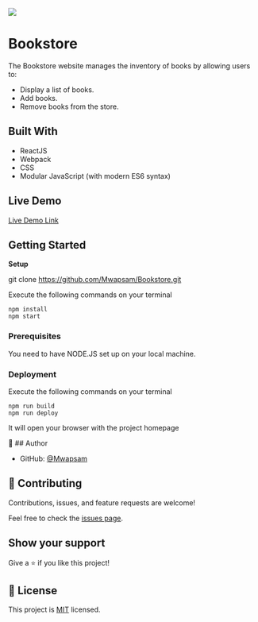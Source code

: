 ![](https://img.shields.io/badge/Microverse-blueviolet)

# Bookstore

The Bookstore website manages the inventory of books by allowing users to:

- Display a list of books.
- Add books.
- Remove books from the store.

## Built With

- ReactJS
- Webpack
- CSS
- Modular JavaScript (with modern ES6 syntax)

## Live Demo

[Live Demo Link](https://bookstore-js.herokuapp.com/)

## Getting Started

**Setup**

git clone https://github.com/Mwapsam/Bookstore.git

Execute the following commands on your terminal
```
npm install
npm start
```

### Prerequisites

You need to have NODE.JS set up on your local machine.


### Deployment

Execute the following commands on your terminal

```
npm run build
npm run deploy
```

It will open your browser with the project homepage

👤 ## Author

- GitHub: [@Mwapsam](https://github.com/Mwapsam)

## 🤝 Contributing

Contributions, issues, and feature requests are welcome!

Feel free to check the [issues page](../../issues/).

## Show your support

Give a ⭐️ if you like this project!

## 📝 License

This project is [MIT](./MIT.md) licensed.
